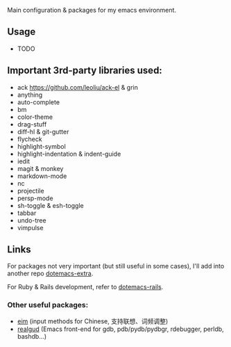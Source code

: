 
Main configuration & packages for my emacs environment.

## Usage

- TODO


## Important 3rd-party libraries used:

- ack <https://github.com/leoliu/ack-el> & grin
- anything
- auto-complete
- bm
- color-theme
- drag-stuff
- diff-hl & git-gutter
- flycheck
- highlight-symbol
- highlight-indentation & indent-guide
- iedit
- magit & monkey
- markdown-mode
- nc
- projectile
- persp-mode
- sh-toggle & esh-toggle
- tabbar
- undo-tree
- vimpulse

## Links

For packages not very important (but still useful in some cases), I'll add into another repo
[dotemacs-extra](http://bitbucket.org/bamanzi/dotemacs-extra).

For Ruby & Rails development, refer to [dotemacs-rails](http://bitbucket.org/bamanzi/dotemacs-rails).

### Other useful packages:

- [eim](https://github.com/wenbinye/emacs-eim) (input methods for Chinese, 支持联想、词频调整)
- [realgud](https://github.com/rocky/emacs-dbgr/) (Emacs front-end for gdb, pdb/pydb/pydbgr, rdebugger, perldb, bashdb...)
